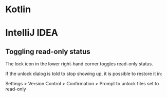 # Kotlin

# IntelliJ IDEA

## Toggling read-only status

The lock icon in the lower right-hand corner toggles read-only status.

If the unlock dialog is told to stop showing up, it is possible to restore it in:

Settings > Version Control > Confirmation > Prompt to unlock files set to read-only